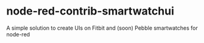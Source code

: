 # node-red-contrib-smartwatchui
A simple solution to create UIs on Fitbit and (soon) Pebble smartwatches for node-red
